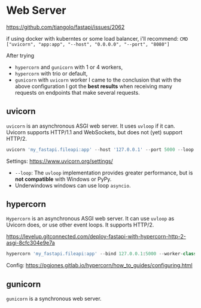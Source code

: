 # Web Server
https://github.com/tiangolo/fastapi/issues/2062

if using docker with kuberntes or some load balancer, i'll recommend:
`CMD ["uvicorn", "app:app", "--host", "0.0.0.0", "--port", "8080"]`

After trying 
- `hypercorn` and `gunicorn` with 1 or 4 workers, 
- `hypercorn` with trio or default, 
- `gunicorn` with `uvicorn` worker 
I came to the conclusion that with the above configuration I got the **best results** when receiving many requests on endpoints that make several requests.

## uvicorn
`uvicorn` is an asynchronous ASGI web server. 
It uses `uvloop` if it can. 
Uvicorn supports HTTP/1.1 and WebSockets, but does not (yet) support HTTP/2.

```py
uvicorn 'my_fastapi.fileapi:app' --host '127.0.0.1' --port 5000 --loop 'uvloop' --workers 1 --reload --root-path '/api'
```
Settings:
https://www.uvicorn.org/settings/
- `--loop`: The `uvloop` implementation provides greater performance, but is **not compatible** with Windows or PyPy.
- Underwindows windows can use loop `asyncio`.

## hypercorn
`Hypercorn` is an asynchronous ASGI web server. 
It can use `uvloop` as Uvicorn does, or use other event loops. It supports HTTP/2. 

https://levelup.gitconnected.com/deploy-fastapi-with-hypercorn-http-2-asgi-8cfc304e9e7a
```py
hypercorn 'my_fastapi.fileapi:app' --bind 127.0.0.1:5000 --worker-class 'uvloop' --workers 2 --root-path '/api' --reload --debug
```

Config:
https://pgjones.gitlab.io/hypercorn/how_to_guides/configuring.html

## gunicorn
`gunicorn` is a synchronous web server.
